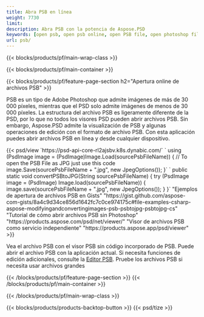 ```yaml
---
title: Abra PSB en línea
weight: 7730
limit: 
description: Abra PSB con la potencia de Aspose.PSD
keywords: [open psb, open psb online, open PSB file, open photoshop file, preview psb]
url: psb/
---
```


{{< blocks/products/pf/main-wrap-class >}}

{{< blocks/products/pf/main-container >}}

{{< blocks/products/pf/feature-page-section h2="Apertura online de archivos PSB" >}}
<p>PSB es un tipo de Adobe Photoshop que admite imágenes de más de 30 000 píxeles, mientras que el PSD solo admite imágenes de menos de 30 000 píxeles. La estructura del archivo PSB es ligeramente diferente de la PSD, por lo que no todos los visores PSD pueden abrir archivos PSB. Sin embargo, Aspose.PSD admite la visualización de PSB y algunas operaciones de edición con el formato de archivo PSB. Con esta aplicación puedes abrir archivos PSB en línea y desde cualquier dispositivo.</p>
{{< psd/view `https://psd-api-core-rl2ajsbv.k8s.dynabic.com/` 
`    using (PsdImage image = (PsdImage)Image.Load(sourcePsbFileName))
    {
	    // To open the PSB File as JPG just use this code
        image.Save(sourcePsbFileName + ".jpg",  new JpegOptions());
    }` 
`   public static void convertPSBtoJPG(String sourcePsbFileName) {
        try (PsdImage image = (PsdImage) Image.load(sourcePsbFileName)) {
            image.save(sourcePsbFileName + ".jpg", new JpegOptions());
        }
    }` 
"Ejemplos de apertura de archivos PSB en Gists" "https://gist.github.com/aspose-com-gists/8a4c9d34ce856d1642fc7c0ce974175c#file-examples-csharp-aspose-modifyingandconvertingimages-psb-psbtojpg-psbtojpg-cs" 
"Tutorial de cómo abrir archivos PSB sin Photoshop" "https://products.aspose.com/psd/net/viewer/" 
"Visor de archivos PSB como servicio independiente" "https://products.aspose.app/psd/viewer" >}}
<p>Vea el archivo PSB con el visor PSB sin código incorporado de PSB. Puede abrir el archivo PSB con la aplicación actual. Si necesita funciones de edición adicionales, consulte la <a href="https://products.aspose.app/psd/template-editor">Editor PSB</a>. Pruebe los archivos PSB si necesita usar archivos grandes</p>
{{< /blocks/products/pf/feature-page-section >}}
{{< /blocks/products/pf/main-container >}}


{{< /blocks/products/pf/main-wrap-class >}}

{{< blocks/products/products-backtop-button >}}
{{< psd/tize >}}
